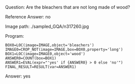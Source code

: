 Question: Are the bleachers that are not long made of wood?

Reference Answer: no

Image path: ./sampled_GQA/n317260.jpg

Program:

```
BOX0=LOC(image=IMAGE,object='bleachers')
IMAGE0=CROP_NOT(image=IMAGE,box=BOX0,property='long')
BOX1=LOC(image=IMAGE0,object='wood')
ANSWER0=COUNT(box=BOX1)
ANSWER1=EVAL(expr="'yes' if {ANSWER0} > 0 else 'no'")
FINAL_RESULT=RESULT(var=ANSWER1)
```
Answer: yes

